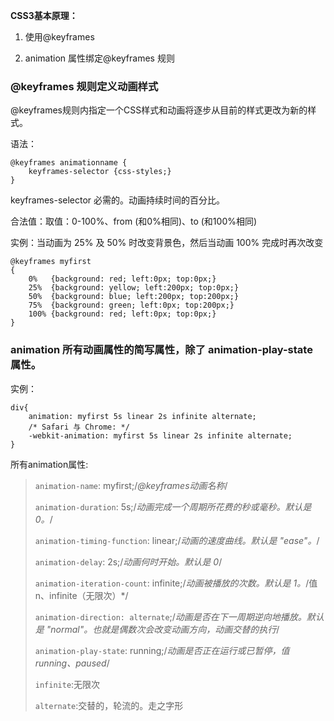 **CSS3基本原理：**

1. 使用@keyframes

2. animation 属性绑定@keyframes 规则

### @keyframes 规则定义动画样式

@keyframes规则内指定一个CSS样式和动画将逐步从目前的样式更改为新的样式。


语法：

	@keyframes animationname {
		keyframes-selector {css-styles;}
	}

keyframes-selector	必需的。动画持续时间的百分比。

合法值：取值：0-100%、from (和0%相同)、to (和100%相同)

实例：当动画为 25% 及 50% 时改变背景色，然后当动画 100% 完成时再次改变

	@keyframes myfirst
	{
	    0%   {background: red; left:0px; top:0px;}
	    25%  {background: yellow; left:200px; top:0px;}
	    50%  {background: blue; left:200px; top:200px;}
	    75%  {background: green; left:0px; top:200px;}
	    100% {background: red; left:0px; top:0px;}
	}

### animation 所有动画属性的简写属性，除了 animation-play-state 属性。

实例：

	div{
	    animation: myfirst 5s linear 2s infinite alternate;
	    /* Safari 与 Chrome: */
	    -webkit-animation: myfirst 5s linear 2s infinite alternate;
	}

所有animation属性:

>`animation-name`: myfirst;/*@keyframes动画名称*/
>
>`animation-duration`: 5s;/*动画完成一个周期所花费的秒或毫秒。默认是 0。*/
>
>`animation-timing-function`: linear;/*动画的速度曲线。默认是 "ease"。*/
>
>`animation-delay`: 2s;/*动画何时开始。默认是 0*/
>
>`animation-iteration-count`: infinite;/*动画被播放的次数。默认是 1。*/值n、infinite（无限次）*/
>
>`animation-direction: alternate`;/*动画是否在下一周期逆向地播放。默认是 "normal"。也就是偶数次会改变动画方向，动画交替的执行*/    
>
>`animation-play-state`: running;/*动画是否正在运行或已暂停，值running、paused*/
>
>`infinite`:无限次
>
>`alternate`:交替的，轮流的。走之字形




